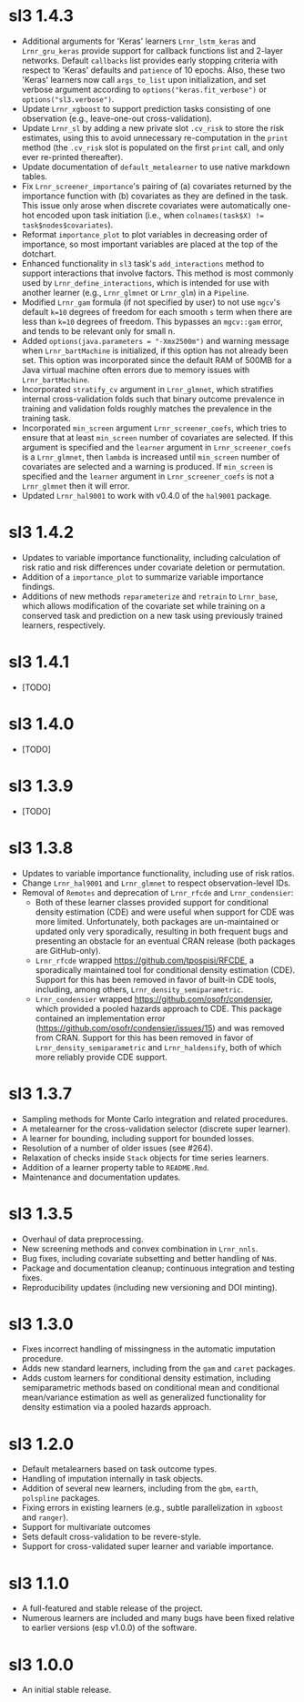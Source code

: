 # sl3 1.4.3
* Additional arguments for 'Keras' learners `Lrnr_lstm_keras` and
  `Lrnr_gru_keras` provide support for callback functions list and 2-layer
  networks. Default `callbacks` list provides early stopping criteria with
  respect to 'Keras' defaults and `patience` of 10 epochs. Also, these two 
  'Keras' learners now call `args_to_list` upon initialization, and set 
  verbose argument according to `options("keras.fit_verbose")` or 
  `options("sl3.verbose")`.
* Update `Lrnr_xgboost` to support prediction tasks consisting of one
  observation (e.g., leave-one-out cross-validation).
* Update `Lrnr_sl` by adding a new private slot `.cv_risk` to store the risk
  estimates, using this to avoid unnecessary re-computation in the `print`
  method (the `.cv_risk` slot is populated on the first `print` call, and only
  ever re-printed thereafter).
* Update documentation of `default_metalearner` to use native markdown tables.
* Fix `Lrnr_screener_importance`'s pairing of (a) covariates returned by the 
  importance function with (b) covariates as they are defined in the task. This 
  issue only arose when discrete covariates were automatically one-hot encoded 
  upon task initiation (i.e., when `colnames(task$X) != task$nodes$covariates`).
* Reformat `importance_plot` to plot variables in decreasing order of 
  importance, so most important variables are placed at the top of the dotchart. 
* Enhanced functionality in `sl3` task's `add_interactions` method to support 
  interactions that involve factors. This method is most commonly used by 
  `Lrnr_define_interactions`, which is intended for use with another learner 
  (e.g., `Lrnr_glmnet` or `Lrnr_glm`) in a `Pipeline`.
* Modified `Lrnr_gam` formula (if not specified by user) to not use `mgcv`'s 
  default `k=10` degrees of freedom for each smooth `s` term when there are 
  less than `k=10` degrees of freedom. This bypasses an `mgcv::gam` error, and 
  tends to be relevant only for small n. 
* Added `options(java.parameters = "-Xmx2500m")` and warning message when 
  `Lrnr_bartMachine` is initialized, if this option has not already been set. 
  This option was incorporated since the default RAM of 500MB for a Java 
  virtual machine often errors due to memory issues with `Lrnr_bartMachine`.
* Incorporated `stratify_cv` argument in `Lrnr_glmnet`, which stratifies 
  internal cross-validation folds such that binary outcome prevalence in 
  training and validation folds roughly matches the prevalence in the training 
  task. 
* Incorporated `min_screen` argument `Lrnr_screener_coefs`, which tries to 
  ensure that at least `min_screen` number of covariates are selected. If this 
  argument is specified and the `learner` argument in `Lrnr_screener_coefs` is 
  a `Lrnr_glmnet`, then `lambda` is increased until `min_screen` number of 
  covariates are selected and a warning is produced. If `min_screen` is 
  specified and the `learner` argument in `Lrnr_screener_coefs` is not a 
  `Lrnr_glmnet` then it will error. 
* Updated `Lrnr_hal9001` to work with v0.4.0 of the `hal9001` package.
  
# sl3 1.4.2
* Updates to variable importance functionality, including calculation of risk
  ratio and risk differences under covariate deletion or permutation.
* Addition of a `importance_plot` to summarize variable importance findings.
* Additions of new methods `reparameterize` and `retrain` to `Lrnr_base`, which
  allows modification of the covariate set while training on a conserved task
  and prediction on a new task using previously trained learners, respectively.

# sl3 1.4.1
* [TODO]

# sl3 1.4.0
* [TODO]

# sl3 1.3.9
* [TODO]

# sl3 1.3.8
* Updates to variable importance functionality, including use of risk ratios.
* Change `Lrnr_hal9001` and `Lrnr_glmnet` to respect observation-level IDs.
* Removal of `Remotes` and deprecation of `Lrnr_rfcde` and `Lrnr_condensier`:
  * Both of these learner classes provided support for conditional density
      estimation (CDE) and were useful when support for CDE was more limited.
      Unfortunately, both packages are un-maintained or updated only very
      sporadically, resulting in both frequent bugs and presenting an obstacle
      for an eventual CRAN release (both packages are GitHub-only).
  * `Lrnr_rfcde` wrapped https://github.com/tpospisi/RFCDE, a sporadically
      maintained tool for conditional density estimation (CDE). Support for
      this has been removed in favor of built-in CDE tools, including, among
      others, `Lrnr_density_semiparametric`.
  * `Lrnr_condensier` wrapped https://github.com/osofr/condensier, which
      provided a pooled hazards approach to CDE. This package contained an
      implementation error (https://github.com/osofr/condensier/issues/15) and
      was removed from CRAN. Support for this has been removed in favor of
      `Lrnr_density_semiparametric` and `Lrnr_haldensify`, both of which more
      reliably provide CDE support.

# sl3 1.3.7
* Sampling methods for Monte Carlo integration and related procedures.
* A metalearner for the cross-validation selector (discrete super learner).
* A learner for bounding, including support for bounded losses.
* Resolution of a number of older issues (see #264).
* Relaxation of checks inside `Stack` objects for time series learners.
* Addition of a learner property table to `README.Rmd`.
* Maintenance and documentation updates.

# sl3 1.3.5
* Overhaul of data preprocessing.
* New screening methods and convex combination in `Lrnr_nnls`.
* Bug fixes, including covariate subsetting and better handling of `NA`s.
* Package and documentation cleanup; continuous integration and testing fixes.
* Reproducibility updates (including new versioning and DOI minting).

# sl3 1.3.0
* Fixes incorrect handling of missingness in the automatic imputation procedure.
* Adds new standard learners, including from the `gam` and `caret` packages.
* Adds custom learners for conditional density estimation, including
  semiparametric methods based on conditional mean and conditional mean/variance
  estimation as well as generalized functionality for density estimation via a
  pooled hazards approach.

# sl3 1.2.0
* Default metalearners based on task outcome types.
* Handling of imputation internally in task objects.
* Addition of several new learners, including from the `gbm`, `earth`,
  `polspline` packages.
* Fixing errors in existing learners (e.g., subtle parallelization in `xgboost`
  and `ranger`).
* Support for multivariate outcomes
* Sets default cross-validation to be revere-style.
* Support for cross-validated super learner and variable importance.

# sl3 1.1.0
* A full-featured and stable release of the project.
* Numerous learners are included and many bugs have been fixed relative to
  earlier versions (esp v1.0.0) of the software.

# sl3 1.0.0
* An initial stable release.
